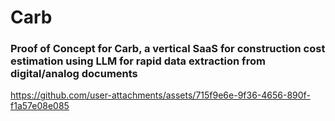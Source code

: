 <h1>Carb</h1>
<h3>Proof of Concept for Carb, a vertical SaaS for construction cost estimation using LLM for rapid data extraction from digital/analog documents</h3> 



https://github.com/user-attachments/assets/715f9e6e-9f36-4656-890f-f1a57e08e085


